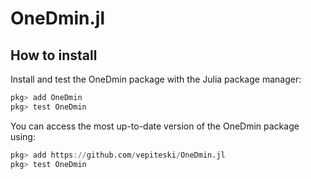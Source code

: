 # OneDmin.jl

## How to install

Install and test the OneDmin package with the Julia package manager:
```julia
pkg> add OneDmin
pkg> test OneDmin
```
You can access the most up-to-date version of the OneDmin package using:
```julia
pkg> add https://github.com/vepiteski/OneDmin.jl
pkg> test OneDmin
```